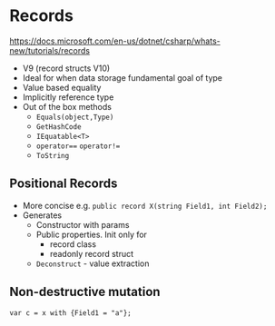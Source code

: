 # Records
https://docs.microsoft.com/en-us/dotnet/csharp/whats-new/tutorials/records
- V9 (record structs V10)
- Ideal for when data storage fundamental goal of type
- Value based equality
- Implicitly reference type
- Out of the box methods
  - ```Equals(object,Type)```
  - ```GetHashCode```
  - ```IEquatable<T>```
  -  ```operator==``` ```operator!=```
  -  ```ToString```

## Positional Records
- More concise e.g. ```public record X(string Field1, int Field2);```
- Generates
  - Constructor with params
  - Public properties. Init only for 
    - record class
    - readonly record struct
  - ```Deconstruct``` - value extraction

## Non-destructive mutation
```
var c = x with {Field1 = "a"};
```
